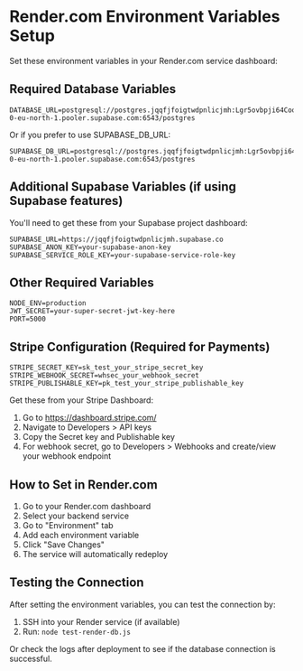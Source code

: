 # Render.com Environment Variables Setup

Set these environment variables in your Render.com service dashboard:

## Required Database Variables

```
DATABASE_URL=postgresql://postgres.jqqfjfoigtwdpnlicjmh:Lgr5ovbpji64CooD@aws-0-eu-north-1.pooler.supabase.com:6543/postgres
```

Or if you prefer to use SUPABASE_DB_URL:

```
SUPABASE_DB_URL=postgresql://postgres.jqqfjfoigtwdpnlicjmh:Lgr5ovbpji64CooD@aws-0-eu-north-1.pooler.supabase.com:6543/postgres
```

## Additional Supabase Variables (if using Supabase features)

You'll need to get these from your Supabase project dashboard:

```
SUPABASE_URL=https://jqqfjfoigtwdpnlicjmh.supabase.co
SUPABASE_ANON_KEY=your-supabase-anon-key
SUPABASE_SERVICE_ROLE_KEY=your-supabase-service-role-key
```

## Other Required Variables

```
NODE_ENV=production
JWT_SECRET=your-super-secret-jwt-key-here
PORT=5000
```

## Stripe Configuration (Required for Payments)

```
STRIPE_SECRET_KEY=sk_test_your_stripe_secret_key
STRIPE_WEBHOOK_SECRET=whsec_your_webhook_secret
STRIPE_PUBLISHABLE_KEY=pk_test_your_stripe_publishable_key
```

Get these from your Stripe Dashboard:
1. Go to https://dashboard.stripe.com/
2. Navigate to Developers > API keys
3. Copy the Secret key and Publishable key
4. For webhook secret, go to Developers > Webhooks and create/view your webhook endpoint

## How to Set in Render.com

1. Go to your Render.com dashboard
2. Select your backend service
3. Go to "Environment" tab
4. Add each environment variable
5. Click "Save Changes"
6. The service will automatically redeploy

## Testing the Connection

After setting the environment variables, you can test the connection by:

1. SSH into your Render service (if available)
2. Run: `node test-render-db.js`

Or check the logs after deployment to see if the database connection is successful.
